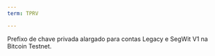 ```yaml
---
term: TPRV

---
```

Prefixo de chave privada alargado para contas Legacy e SegWit V1 na Bitcoin Testnet.